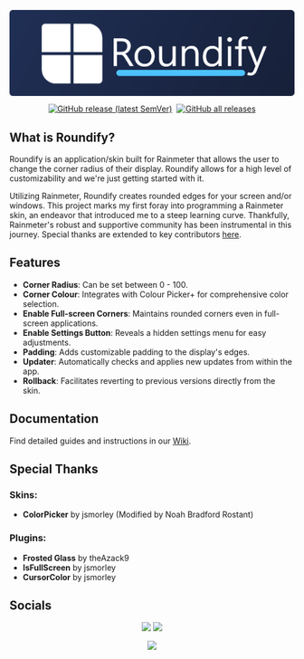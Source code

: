 <img align="center" src="https://github.com/NoahBRostant/Roundify/blob/main/images/RoundifyBannerSmallRound.png?raw=true"></img>
<p align="center">
    <a href="https://github.com/noahbrostant/Roundify/releases/latest"><img style="margin-left: 2px; margin-right: 2px;" alt="GitHub release (latest SemVer)" src="https://img.shields.io/github/v/release/noahbrostant/Roundify?sort=semver"></a>
    <a href="https://github.com/noahbrostant/Roundify/releases/latest"><img style="margin-left: 2px; margin-right: 2px;" alt="GitHub all releases" src="https://img.shields.io/github/downloads/noahbrostant/Roundify/total"></a>
</p>

## What is Roundify?

Roundify is an application/skin built for Rainmeter that allows the user to change the corner radius of their display. Roundify allows for a high level of customizability and we're just getting started with it.

Utilizing Rainmeter, Roundify creates rounded edges for your screen and/or windows. This project marks my first foray into programming a Rainmeter skin, an endeavor that introduced me to a steep learning curve. Thankfully, Rainmeter's robust and supportive community has been instrumental in this journey. Special thanks are extended to key contributors [here](#special-thanks).

## Features

- **Corner Radius**: Can be set between 0 - 100.
- **Corner Colour**: Integrates with Colour Picker+ for comprehensive color selection.
- **Enable Full-screen Corners**: Maintains rounded corners even in full-screen applications.
- **Enable Settings Button**: Reveals a hidden settings menu for easy adjustments.
- **Padding**: Adds customizable padding to the display's edges.
- **Updater**: Automatically checks and applies new updates from within the app.
- **Rollback**: Facilitates reverting to previous versions directly from the skin.

## Documentation

Find detailed guides and instructions in our [Wiki](https://noahbrostant.github.io/Huebic/?page=roundify).

## Special Thanks

### Skins:

- **ColorPicker** by jsmorley (Modified by Noah Bradford Rostant)

### Plugins:

- **Frosted Glass** by theAzack9
- **IsFullScreen** by jsmorley
- **CursorColor** by jsmorley

## Socials

<p align="center">
    <a href="https://www.instagram.com/noahbrostant/"><img src="https://img.icons8.com/fluency/48/000000/instagram-new.png"></img></a>
    <a href="https://www.deviantart.com/noahbradford"><img src="https://img.icons8.com/color/48/000000/devianart.png"></img></a>
</p>
<p align="center">
    <a href="https://ko-fi.com/P5P5696XP"><img src="https://ko-fi.com/img/githubbutton_sm.svg"></img></a>
</p>
